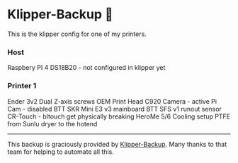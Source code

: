 # Klipper-Backup 💾 

This is the klipper config for one of my  printers.

### Host

Raspbery PI 4
DS18B20 - not configured in klipper yet

### Printer 1

Ender 3v2
Dual Z-axis screws
OEM Print Head
C920 Camera - active
Pi Cam - disabled
BTT SKR Mini E3 v3 mainboard
BTT SFS v1 runout sensor
CR-Touch - bltouch get physically breaking
HeroMe 5/6 Cooling setup
PTFE from Sunlu dryer to the hotend



-----
This backup is graciously provided by [Klipper-Backup](https://github.com/Staubgeborener/klipper-backup).
Many thanks to that team for helping to automate all this.
